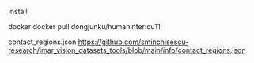Install

docker
docker pull dongjunku/humaninter:cu11

contact_regions.json
https://github.com/sminchisescu-research/imar_vision_datasets_tools/blob/main/info/contact_regions.json
